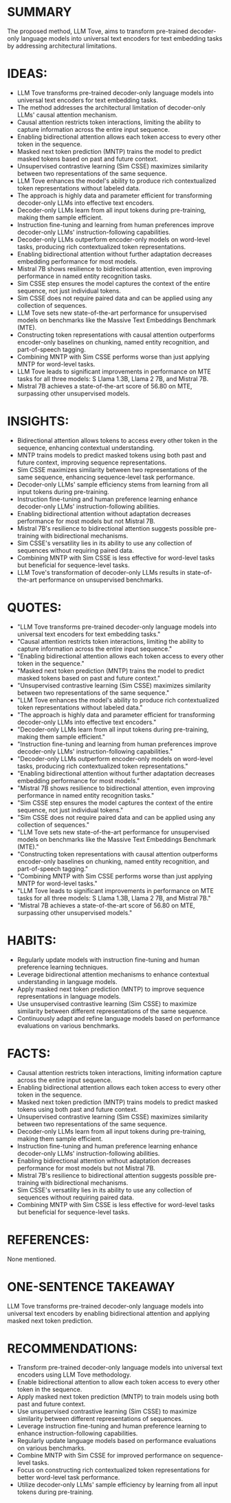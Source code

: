 # SUMMARY
The proposed method, LLM Tove, aims to transform pre-trained decoder-only language models into universal text encoders for text embedding tasks by addressing architectural limitations.

# IDEAS:
- LLM Tove transforms pre-trained decoder-only language models into universal text encoders for text embedding tasks.
- The method addresses the architectural limitation of decoder-only LLMs' causal attention mechanism.
- Causal attention restricts token interactions, limiting the ability to capture information across the entire input sequence.
- Enabling bidirectional attention allows each token access to every other token in the sequence.
- Masked next token prediction (MNTP) trains the model to predict masked tokens based on past and future context.
- Unsupervised contrastive learning (Sim CSSE) maximizes similarity between two representations of the same sequence.
- LLM Tove enhances the model's ability to produce rich contextualized token representations without labeled data.
- The approach is highly data and parameter efficient for transforming decoder-only LLMs into effective text encoders.
- Decoder-only LLMs learn from all input tokens during pre-training, making them sample efficient.
- Instruction fine-tuning and learning from human preferences improve decoder-only LLMs' instruction-following capabilities.
- Decoder-only LLMs outperform encoder-only models on word-level tasks, producing rich contextualized token representations.
- Enabling bidirectional attention without further adaptation decreases embedding performance for most models.
- Mistral 7B shows resilience to bidirectional attention, even improving performance in named entity recognition tasks.
- Sim CSSE step ensures the model captures the context of the entire sequence, not just individual tokens.
- Sim CSSE does not require paired data and can be applied using any collection of sequences.
- LLM Tove sets new state-of-the-art performance for unsupervised models on benchmarks like the Massive Text Embeddings Benchmark (MTE).
- Constructing token representations with causal attention outperforms encoder-only baselines on chunking, named entity recognition, and part-of-speech tagging.
- Combining MNTP with Sim CSSE performs worse than just applying MNTP for word-level tasks.
- LLM Tove leads to significant improvements in performance on MTE tasks for all three models: S Llama 1.3B, Llama 2 7B, and Mistral 7B.
- Mistral 7B achieves a state-of-the-art score of 56.80 on MTE, surpassing other unsupervised models.

# INSIGHTS:
- Bidirectional attention allows tokens to access every other token in the sequence, enhancing contextual understanding.
- MNTP trains models to predict masked tokens using both past and future context, improving sequence representations.
- Sim CSSE maximizes similarity between two representations of the same sequence, enhancing sequence-level task performance.
- Decoder-only LLMs' sample efficiency stems from learning from all input tokens during pre-training.
- Instruction fine-tuning and human preference learning enhance decoder-only LLMs' instruction-following abilities.
- Enabling bidirectional attention without adaptation decreases performance for most models but not Mistral 7B.
- Mistral 7B's resilience to bidirectional attention suggests possible pre-training with bidirectional mechanisms.
- Sim CSSE's versatility lies in its ability to use any collection of sequences without requiring paired data.
- Combining MNTP with Sim CSSE is less effective for word-level tasks but beneficial for sequence-level tasks.
- LLM Tove's transformation of decoder-only LLMs results in state-of-the-art performance on unsupervised benchmarks.

# QUOTES:
- "LLM Tove transforms pre-trained decoder-only language models into universal text encoders for text embedding tasks."
- "Causal attention restricts token interactions, limiting the ability to capture information across the entire input sequence."
- "Enabling bidirectional attention allows each token access to every other token in the sequence."
- "Masked next token prediction (MNTP) trains the model to predict masked tokens based on past and future context."
- "Unsupervised contrastive learning (Sim CSSE) maximizes similarity between two representations of the same sequence."
- "LLM Tove enhances the model's ability to produce rich contextualized token representations without labeled data."
- "The approach is highly data and parameter efficient for transforming decoder-only LLMs into effective text encoders."
- "Decoder-only LLMs learn from all input tokens during pre-training, making them sample efficient."
- "Instruction fine-tuning and learning from human preferences improve decoder-only LLMs' instruction-following capabilities."
- "Decoder-only LLMs outperform encoder-only models on word-level tasks, producing rich contextualized token representations."
- "Enabling bidirectional attention without further adaptation decreases embedding performance for most models."
- "Mistral 7B shows resilience to bidirectional attention, even improving performance in named entity recognition tasks."
- "Sim CSSE step ensures the model captures the context of the entire sequence, not just individual tokens."
- "Sim CSSE does not require paired data and can be applied using any collection of sequences."
- "LLM Tove sets new state-of-the-art performance for unsupervised models on benchmarks like the Massive Text Embeddings Benchmark (MTE)."
- "Constructing token representations with causal attention outperforms encoder-only baselines on chunking, named entity recognition, and part-of-speech tagging."
- "Combining MNTP with Sim CSSE performs worse than just applying MNTP for word-level tasks."
- "LLM Tove leads to significant improvements in performance on MTE tasks for all three models: S Llama 1.3B, Llama 2 7B, and Mistral 7B."
- "Mistral 7B achieves a state-of-the-art score of 56.80 on MTE, surpassing other unsupervised models."

# HABITS:
- Regularly update models with instruction fine-tuning and human preference learning techniques.
- Leverage bidirectional attention mechanisms to enhance contextual understanding in language models.
- Apply masked next token prediction (MNTP) to improve sequence representations in language models.
- Use unsupervised contrastive learning (Sim CSSE) to maximize similarity between different representations of the same sequence.
- Continuously adapt and refine language models based on performance evaluations on various benchmarks.

# FACTS:
- Causal attention restricts token interactions, limiting information capture across the entire input sequence.
- Enabling bidirectional attention allows each token access to every other token in the sequence.
- Masked next token prediction (MNTP) trains models to predict masked tokens using both past and future context.
- Unsupervised contrastive learning (Sim CSSE) maximizes similarity between two representations of the same sequence.
- Decoder-only LLMs learn from all input tokens during pre-training, making them sample efficient.
- Instruction fine-tuning and human preference learning enhance decoder-only LLMs' instruction-following abilities.
- Enabling bidirectional attention without adaptation decreases performance for most models but not Mistral 7B.
- Mistral 7B's resilience to bidirectional attention suggests possible pre-training with bidirectional mechanisms.
- Sim CSSE's versatility lies in its ability to use any collection of sequences without requiring paired data.
- Combining MNTP with Sim CSSE is less effective for word-level tasks but beneficial for sequence-level tasks.

# REFERENCES:
None mentioned.

# ONE-SENTENCE TAKEAWAY
LLM Tove transforms pre-trained decoder-only language models into universal text encoders by enabling bidirectional attention and applying masked next token prediction.

# RECOMMENDATIONS:
- Transform pre-trained decoder-only language models into universal text encoders using LLM Tove methodology.
- Enable bidirectional attention to allow each token access to every other token in the sequence.
- Apply masked next token prediction (MNTP) to train models using both past and future context.
- Use unsupervised contrastive learning (Sim CSSE) to maximize similarity between different representations of sequences.
- Leverage instruction fine-tuning and human preference learning to enhance instruction-following capabilities.
- Regularly update language models based on performance evaluations on various benchmarks.
- Combine MNTP with Sim CSSE for improved performance on sequence-level tasks.
- Focus on constructing rich contextualized token representations for better word-level task performance.
- Utilize decoder-only LLMs' sample efficiency by learning from all input tokens during pre-training.
